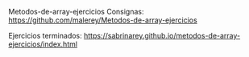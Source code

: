 Metodos-de-array-ejercicios
Consignas: https://github.com/malerey/Metodos-de-array-ejercicios

Ejercicios terminados: https://sabrinarey.github.io/metodos-de-array-ejercicios/index.html
